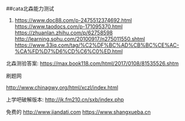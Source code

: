 ##cata北森能力测试

1. https://www.doc88.com/p-2475512374692.html
https://www.taodocs.com/p-171095370.html
https://zhuanlan.zhihu.com/p/62758598
http://learning.sohu.com/20100917/n275011550.shtml
https://www.33iq.com/tag/%C2%DF%BC%AD%CB%BC%CE%AC-%CA%FD%D7%D6%CD%C6%C0%ED.html

北森测验答案: https://max.book118.com/html/2017/0108/81535526.shtm

刷题网

http://www.chinagwy.org/html/xczl/index.html

上学吧破解版本:
http://jk.fm210.cn/sxb/index.php


免费的
http://www.jiandati.com
https://www.shangxueba.cn